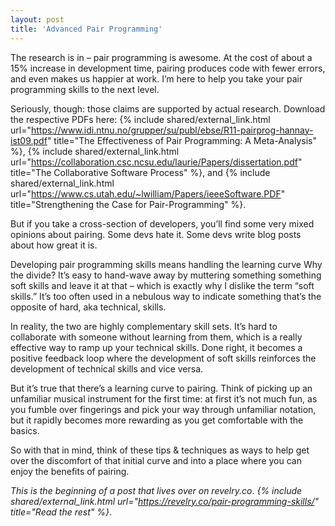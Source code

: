 ```yaml
---
layout: post
title: 'Advanced Pair Programming'
---
```


The research is in – pair programming is awesome. At the cost of about a 15%
increase in development time, pairing produces code with fewer errors, and even
makes us happier at work. I’m here to help you take your pair programming skills
to the next level.

Seriously, though: those claims are supported by actual research. Download the
respective PDFs here:
{% include shared/external_link.html url="https://www.idi.ntnu.no/grupper/su/publ/ebse/R11-pairprog-hannay-ist09.pdf" title="The Effectiveness of Pair Programming: A Meta-Analysis" %},
{% include shared/external_link.html url="https://collaboration.csc.ncsu.edu/laurie/Papers/dissertation.pdf" title="The Collaborative Software Process" %},
and
{% include shared/external_link.html url="https://www.cs.utah.edu/~lwilliam/Papers/ieeeSoftware.PDF" title="Strengthening the Case for Pair-Programming" %}.

But if you take a cross-section of developers, you’ll find some very mixed
opinions about pairing. Some devs hate it. Some devs write blog posts about how
great it is.

Developing pair programming skills means handling the learning curve Why the
divide? It’s easy to hand-wave away by muttering something something soft skills
and leave it at that – which is exactly why I dislike the term “soft skills.”
It’s too often used in a nebulous way to indicate something that’s the opposite
of hard, aka technical, skills.

In reality, the two are highly complementary skill sets. It’s hard to
collaborate with someone without learning from them, which is a really effective
way to ramp up your technical skills. Done right, it becomes a positive feedback
loop where the development of soft skills reinforces the development of
technical skills and vice versa.

But it’s true that there’s a learning curve to pairing. Think of picking up an
unfamiliar musical instrument for the first time: at first it’s not much fun, as
you fumble over fingerings and pick your way through unfamiliar notation, but it
rapidly becomes more rewarding as you get comfortable with the basics.

So with that in mind, think of these tips & techniques as ways to help get over
the discomfort of that initial curve and into a place where you can enjoy the
benefits of pairing.

_This is the beginning of a post that lives over on revelry.co_.
_{% include shared/external_link.html url="https://revelry.co/pair-programming-skills/" title="Read the rest" %}_.
